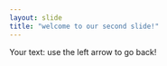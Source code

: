 ```yaml
---
layout: slide
title: "welcome to our second slide!"
---
```

Your text:
use the left arrow to go back!
